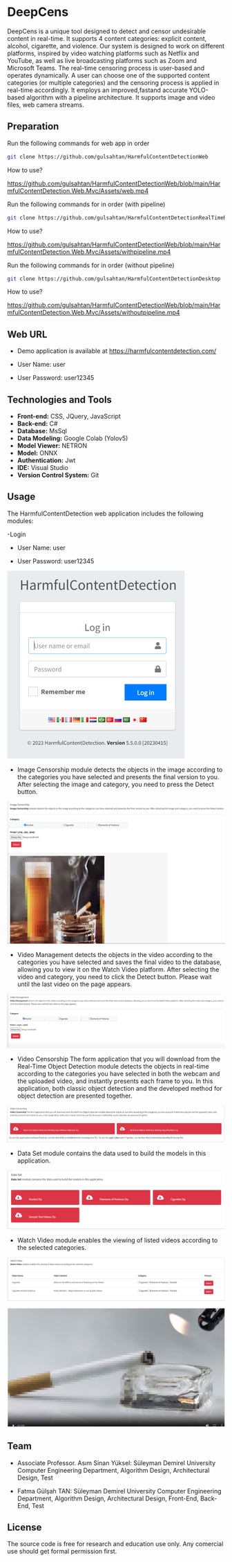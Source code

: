 # DeepCens
DeepCens is a unique tool designed to detect and censor undesirable content in real-time. It supports 4 content categories: explicit content, alcohol, cigarette, and violence. Our system is designed to work on different platforms, inspired by video watching platforms such as Netflix and YouTube, as well as live broadcasting platforms such as Zoom and Microsoft Teams. The real-time censoring process is user-based and operates dynamically. A user can choose one of the supported content categories (or multiple categories) and the censoring process is applied in real-time accordingly. It employs an improved,fastand accurate YOLO-based algorithm with a pipeline architecture. It supports image and video files, web camera streams.

## Preparation

Run the following commands for web app in order
```bash
git clone https://github.com/gulsahtan/HarmfulContentDetectionWeb

```
How to use?

https://github.com/gulsahtan/HarmfulContentDetectionWeb/blob/main/HarmfulContentDetection.Web.Mvc/Assets/web.mp4

Run the following commands for in order (with pipeline)
```bash
git clone https://github.com/gulsahtan/HarmfulContentDetectionRealTimeRepo
```

How to use?

https://github.com/gulsahtan/HarmfulContentDetectionWeb/blob/main/HarmfulContentDetection.Web.Mvc/Assets/withpipeline.mp4

Run the following commands for in order (without pipeline)
```bash
git clone https://github.com/gulsahtan/HarmfulContentDetectionDesktop
```

How to use?

https://github.com/gulsahtan/HarmfulContentDetectionWeb/blob/main/HarmfulContentDetection.Web.Mvc/Assets/withoutpipeline.mp4

## Web URL

- Demo application is available at https://harmfulcontentdetection.com/

- User Name: user

- User Password: user12345

## Technologies and Tools

* **Front-end:** CSS, JQuery, JavaScript
* **Back-end:** C#
* **Database:** MsSql
* **Data Modeling:** Google Colab (Yolov5) 
* **Model Viewer:** NETRON
* **Model:** ONNX
* **Authentication:** Jwt
* **IDE:** Visual Studio
* **Version Control System:** Git

## Usage

The HarmfulContentDetection web application includes the following modules:

-Login 

- User Name: user

- User Password: user12345

![image](images/login.PNG)

- Image Censorship module detects the objects in the image according to the categories you have selected and presents the final version to you. After selecting the image and category, you need to press the Detect button.

![image](images/imagecensorship.PNG)

- Video Management detects the objects in the video according to the categories you have selected and saves the final video to the database, allowing you to view it on the Watch Video platform. After selecting the video and category, you need to click the Detect button. Please wait until the last video on the page appears.

![image](images/videomanagement.PNG)

- Video Censorship The form application that you will download from the Real-Time Object Detection module detects the objects in real-time according to the categories you have selected in both the webcam and the uploaded video, and instantly presents each frame to you. In this application, both classic object detection and the developed method for object detection are presented together.

![image](images/videocensorship.PNG)

- Data Set module contains the data used to build the models in this application.

![image](images/dataset.PNG)

- Watch Video module enables the viewing of listed videos according to the selected categories.

![image](images/watch.PNG)

![image](images/watch2.PNG)

## Team

- Associate Professor. Asım Sinan Yüksel: Süleyman Demirel University Computer Engineering Department, Algorithm Design, Architectural Design, Test

- Fatma Gülşah TAN: Süleyman Demirel University Computer Engineering Department, Algorithm Design, Architectural Design, Front-End, Back-End, Test

## License

The source code is free for research and education use only. Any comercial use should get formal permission first.
